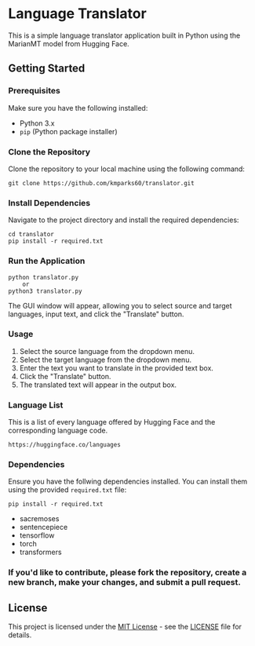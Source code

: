 # Language Translator

This is a simple language translator application built in Python using the MarianMT model from Hugging Face.

## Getting Started

### Prerequisites

Make sure you have the following installed:

- Python 3.x
- `pip` (Python package installer)

### Clone the Repository

Clone the repository to your local machine using the following command:


	git clone https://github.com/kmparks60/translator.git


### Install Dependencies

Navigate to the project directory and install the required dependencies:

	cd translator
	pip install -r required.txt 

### Run the Application

	python translator.py
		or 
	python3 translator.py

The GUI window will appear, allowing you to select source and target languages, input text, and click the "Translate" button.

### Usage

1. Select the source language from the dropdown menu.
2. Select the target language from the dropdown menu.
3. Enter the text you want to translate in the provided text box.
4. Click the "Translate" button.
5. The translated text will appear in the output box.

### Language List
This is a list of every language offered by Hugging Face and the corresponding language code.

	https://huggingface.co/languages

### Dependencies

Ensure you have the follwing dependencies installed. You can install them using the provided `required.txt` file:

	pip install -r required.txt

- sacremoses
- sentencepiece
- tensorflow
- torch
- transformers

### If you'd like to contribute, please fork the repository, create a new branch, make your changes, and submit a pull request.

## License

This project is licensed under the [MIT License](LICENSE) - see the [LICENSE](LICENSE) file for details.